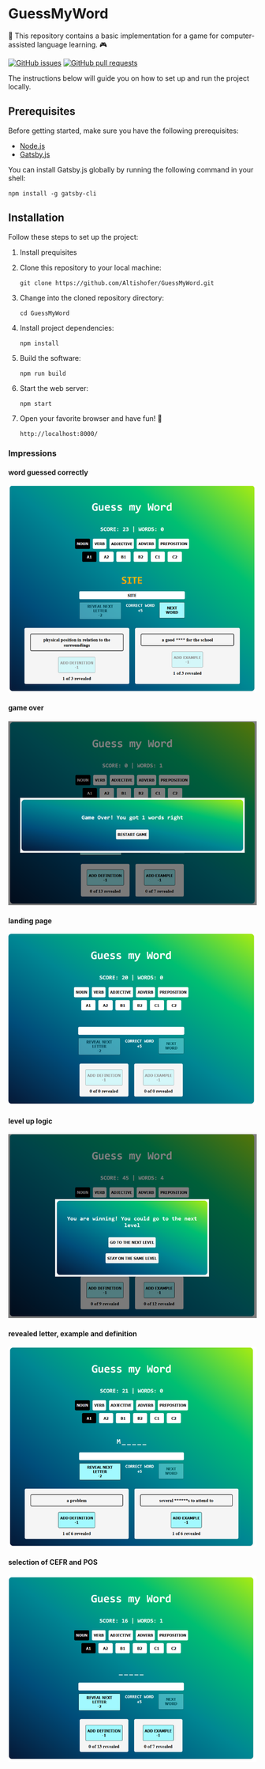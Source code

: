 # GuessMyWord

🎉 This repository contains a basic implementation for a game for computer-assisted language learning. 🎮

[![GitHub issues](https://img.shields.io/github/issues/Altishofer/GuessMyWord.svg)](https://github.com/Altishofer/GuessMyWord/issues)
[![GitHub pull requests](https://img.shields.io/github/issues-pr/Altishofer/GuessMyWord.svg)](https://github.com/Altishofer/GuessMyWord/pulls)

The instructions below will guide you on how to set up and run the project locally.

## Prerequisites

Before getting started, make sure you have the following prerequisites:

- [Node.js](https://nodejs.org/en)
- [Gatsby.js](https://www.gatsbyjs.com)

You can install Gatsby.js globally by running the following command in your shell:

```shell
npm install -g gatsby-cli
```

## Installation

Follow these steps to set up the project:

1. Install prequisites
2. Clone this repository to your local machine:

   ```shell
   git clone https://github.com/Altishofer/GuessMyWord.git
   ```

3. Change into the cloned repository directory:

   ```shell
   cd GuessMyWord
   ```

4. Install project dependencies:

   ```shell
   npm install
   ```

5. Build the software:

   ```shell
   npm run build
   ```

6. Start the web server:

   ```shell
   npm start
   ```

7. Open your favorite browser and have fun! 🎉
   ```shell
   http://localhost:8000/
   ```

### Impressions

#### word guessed correctly
<img src="images/wordGuessedCorrectly.png"/>

#### game over
<img src="images/gameOver.png"/>

#### landing page
<img src="images/landingPage.png"/>

#### level up logic
<img src="images/levelUpLogic.png"/>

#### revealed letter, example and definition
<img src="images/revealLetterExampleDefinition.png"/>

#### selection of CEFR and POS
<img src="images/selectionOfCEFRandPOS.png"/>

